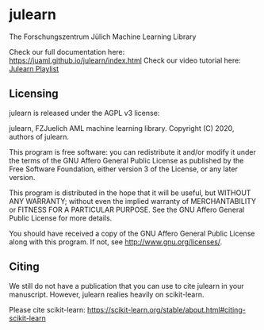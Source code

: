 # julearn

The Forschungszentrum Jülich Machine Learning Library

Check our full documentation here: https://juaml.github.io/julearn/index.html
Check our video tutorial here: [Julearn Playlist](https://youtube.com/playlist?list=PLvb39y5Ge21CUjccmY_0kXRCwBBaikGf_)


## Licensing

julearn is released under the AGPL v3 license:

julearn, FZJuelich AML machine learning library.
Copyright (C) 2020, authors of julearn.

This program is free software: you can redistribute it and/or modify
it under the terms of the GNU Affero General Public License as published by
the Free Software Foundation, either version 3 of the License, or any later version.

This program is distributed in the hope that it will be useful,
but WITHOUT ANY WARRANTY; without even the implied warranty of
MERCHANTABILITY or FITNESS FOR A PARTICULAR PURPOSE.  See the
GNU Affero General Public License for more details.

You should have received a copy of the GNU Affero General Public License
along with this program.  If not, see <http://www.gnu.org/licenses/>.


## Citing
We still do not have a publication that you can use to cite julearn in your
manuscript. However, julearn realies heavily on scikit-learn.

Please cite scikit-learn: https://scikit-learn.org/stable/about.html#citing-scikit-learn

